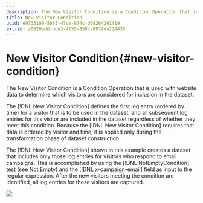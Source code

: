 ```yaml
---
description: The New Visitor Condition is a Condition Operation that is used with website data to determine which visitors are considered for inclusion in the dataset.
title: New Visitor Condition
uuid: e9733109-5bf3-47ce-974c-d68264291f19
exl-id: a0520edd-bde3-4f55-858c-8974d4224435
---
```

# New Visitor Condition{#new-visitor-condition}

The New Visitor Condition is a Condition Operation that is used with website data to determine which visitors are considered for inclusion in the dataset.

 The [!DNL New Visitor Condition] defines the first log entry (ordered by time) for a visitor that is to be used in the dataset, and all subsequent log entries for this visitor are included in the dataset regardless of whether they meet this condition. Because the [!DNL New Visitor Condition] requires that data is ordered by visitor and time, it is applied only during the transformation phase of dataset construction.

The [!DNL New Visitor Condition] shown in this example creates a dataset that includes only those log entries for visitors who respond to email campaigns. This is accomplished by using the [!DNL NotEmptyCondition] test (see [Not Empty](../../../../home/c-dataset-const-proc/c-conditions/c-test-ops/c-test-op-con.md#section-1decb9d887894073a1b6b3d985729ac8)) and the [!DNL x-campaign-email] field as input to the regular expression. After the new visitors meeting the condition are identified, all log entries for those visitors are captured.

![](assets/cfg_Transformation_NewVisitorCondition.png)
